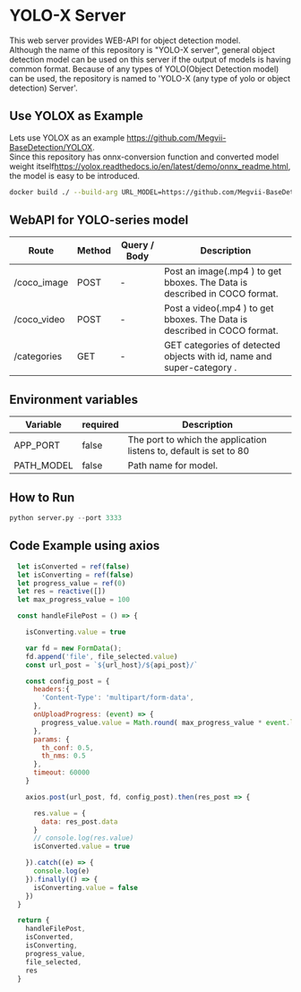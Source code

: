 # YOLO-X Server

 This web server provides WEB-API for object detection model.  
Although the name of this repository is "YOLO-X server", general object detection model can be used on this server if the output of models is having common format. Because of any types of YOLO(Object Detection model) can be used, the repository is named to 'YOLO-X (any type of yolo or object detection) Server'.  

## Use YOLOX as Example

 Lets use YOLOX as an example <https://github.com/Megvii-BaseDetection/YOLOX>.  
Since this repository has onnx-conversion function and converted model weight itself<https://yolox.readthedocs.io/en/latest/demo/onnx_readme.html>, the model is easy to be introduced.  

```bash
docker build ./ --build-arg URL_MODEL=https://github.com/Megvii-BaseDetection/YOLOX/releases/download/0.1.1rc0/yolox_m.onnx
```

## WebAPI for YOLO-series model  

| Route | Method | Query / Body | Description |
| --- | --- | --- | --- |
| /coco_image | POST | - | Post an image(.mp4 ) to get bboxes. The Data is described in COCO format. |
| /coco_video | POST | - | Post a video(.mp4 ) to get bboxes. The Data is described in COCO format. |
| /categories | GET | - | GET categories of detected objects with id, name and super-category . |

## Environment variables

| Variable | required | Description |
| --- | --- | --- |
| APP_PORT | false | The port to which the application listens to, default is set to 80 |
| PATH_MODEL | false | Path name for model. |

## How to Run

```python
python server.py --port 3333
```

## Code Example using axios

```javascript
  let isConverted = ref(false)
  let isConverting = ref(false)
  let progress_value = ref(0)
  let res = reactive([])
  let max_progress_value = 100

  const handleFilePost = () => {

    isConverting.value = true

    var fd = new FormData();
    fd.append('file', file_selected.value)
    const url_post = `${url_host}/${api_post}/`

    const config_post = { 
      headers:{ 
        'Content-Type': 'multipart/form-data', 
      },
      onUploadProgress: (event) => {
        progress_value.value = Math.round( max_progress_value * event.loaded / event.total)
      },
      params: {
        th_conf: 0.5,
        th_nms: 0.5
      },
      timeout: 60000
    }

    axios.post(url_post, fd, config_post).then(res_post => {

      res.value = {
        data: res_post.data
      }
      // console.log(res.value)
      isConverted.value = true

    }).catch((e) => {
      console.log(e)
    }).finally(() => {
      isConverting.value = false
    })
  }

  return {
    handleFilePost,
    isConverted,
    isConverting,
    progress_value,
    file_selected,
    res
  }

```
